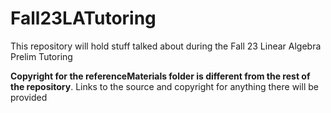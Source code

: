 # Fall23LATutoring

This repository will hold stuff talked about during the Fall 23 Linear Algebra Prelim Tutoring

**Copyright for the referenceMaterials folder is different from the rest of the repository**. Links to the source and copyright for anything there will be provided
